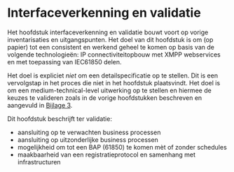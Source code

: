 # Interfaceverkenning en validatie

Het hoofdstuk interfaceverkenning en validatie bouwt voort op vorige inventarisaties en uitgangspunten. Het doel van dit hoofdstuk is om (op papier) tot een consistent en werkend geheel te komen op basis van de volgende technologieën: IP connectiviteitopbouw met XMPP webservices en met toepassing van IEC61850 delen. 

Het doel is expliciet _niet_ om een detailspecificatie op te stellen. Dit is een vervolgstap in het proces die niet in het hoofdstuk plaatsvindt. Het doel is om een medium-technical-level uitwerking op te stellen en hiermee de keuzes te valideren zoals in de vorige hoofdstukken beschreven en aangevuld in [Bijlage 3](https://netbeheernederland.gitbooks.io/interfacespecificatie-elektriciteit/content/bijlage_3_gemaakte_keuzes_en_toelichting.html).

Dit hoofdstuk beschrijft ter validatie:
*  aansluiting op te verwachten business processen 
*  aansluiting op uitzonderlijke business processen 
*  mogelijkheid om tot een BAP (61850) te komen mèt of zonder schedules 
*  maakbaarheid van een registratieprotocol en samenhang met infrastructuren
